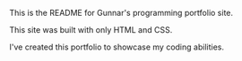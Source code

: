 This is the README for Gunnar's programming portfolio site.

This site was built with only HTML and CSS.

I've created this portfolio to showcase my coding abilities.
